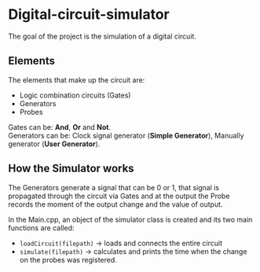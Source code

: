 # Digital-circuit-simulator

The goal of the project is the simulation of a digital circuit.

## Elements

The elements that make up the circuit are:

- Logic combination circuits (Gates)
- Generators
- Probes

Gates can be: **And**, **Or** and **Not**.<br />
Generators can be: Clock signal generator (**Simple Generator**), Manually generator (**User Generator**).

## How the Simulator works

The Generators generate a signal that can be 0 or 1, that signal is propagated through the circuit via Gates and at the output the Probe records the moment of the output change and the value of output.

In the Main.cpp, an object of the simulator class is created and its two main functions are called:

- `loadCircuit(filepath)` -> loads and connects the entire circuit
- `simulate(filepath)` -> calculates and prints the time when the change on the probes was registered.
